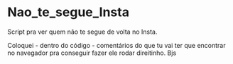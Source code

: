 # Nao_te_segue_Insta
Script pra ver quem não te segue de volta no Insta.

Coloquei - dentro do código - comentários do que tu vai ter que encontrar no navegador pra conseguir fazer ele rodar direitinho. Bjs

